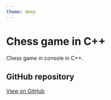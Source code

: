 ```yaml
---
theme: deep
---
```


# Chess game in C++

Chess game in console in C++.

## GitHub repository

[View on GitHub](<https://github.com/EthanAndreas/ChessGame>)
